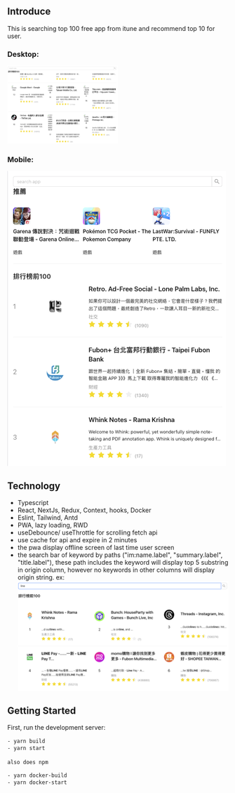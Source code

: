 ## Introduce

This is searching top 100 free app from itune and recommend top 10 for user.
### Desktop:
<img src="https://github.com/chung-shih-jou/shoalter-frontend-test/blob/test-readme-image/readme-image1.png" width="50%"/>

### Mobile:
![image](https://github.com/chung-shih-jou/shoalter-frontend-test/blob/test-readme-image/readme-image3.png)

## Technology

- Typescript
- React, NextJs, Redux, Context, hooks, Docker
- Eslint, Tailwind, Antd
- PWA, lazy loading, RWD
- useDebounce/ useThrottle for scrolling fetch api
- use cache for api and expire in 2 minutes
- the pwa display offline screen of last time user screen
- the search bar of keyword by paths ("im:name.label", "summary.label", "title.label"), these path includes the keyword will display top 5 substring in origin column, however no keywords in other columns will display origin string.
  ex: ![image](https://github.com/chung-shih-jou/shoalter-frontend-test/blob/test-readme-image/readme-image2.png)

## Getting Started

First, run the development server:

```local
- yarn build
- yarn start

also does npm
```

```docker
- yarn docker-build
- yarn docker-start

```
